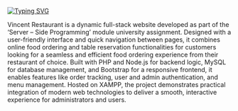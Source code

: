 [![Typing SVG](https://readme-typing-svg.demolab.com?font=Gabarito&weight=500&size=60&duration=2500&pause=300000&color=DD6625&multiline=true&width=1024&height=100&lines=Introduction+to+Vincent+Restaurant)](https://git.io/typing-svg)

Vincent Restaurant is a dynamic full-stack website developed as part of the ‘Server – Side Programming’ module university assignment. Designed with a user-friendly interface and quick navigation between pages, it combines online food ordering and table reservation functionalities for customers looking for a seamless and efficient food ordering experience from their restaurant of choice. Built with PHP and Node.js for backend logic, MySQL for database management, and Bootstrap for a responsive frontend, it enables features like order tracking, user and admin authentication, and menu management. Hosted on XAMPP, the project demonstrates practical integration of modern web technologies to deliver a smooth, interactive experience for administrators and users.
